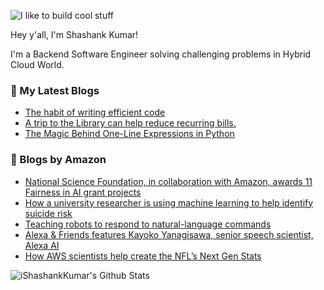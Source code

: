 ![I like to build cool stuff](https://res.cloudinary.com/dt8g3rhcy/image/upload/v1595929574/i_like_to_build_cool_shit._1_nzbwjh.png)

Hey y'all, I'm Shashank Kumar! 

I'm a Backend Software Engineer solving challenging problems in Hybrid Cloud World.

### 📕 My Latest Blogs
<!-- BLOG-POST-LIST:START -->
- [The habit of writing efficient code](https://medium.com/@ishashankkumar/the-habit-of-writing-efficient-code-153b05f04269?source=rss-d24dda280d5f------2)
- [A trip to the Library can help reduce recurring bills.](https://medium.com/swlh/a-trip-to-the-library-can-help-reduce-recurring-bills-23bca495cdf5?source=rss-d24dda280d5f------2)
- [The Magic Behind One-Line Expressions in Python](https://medium.com/swlh/the-magic-behind-one-line-expressions-in-python-816c10180c5c?source=rss-d24dda280d5f------2)
<!-- BLOG-POST-LIST:END -->

### 📕 Blogs by Amazon
<!-- AMAZON-BLOG-POST-LIST:START -->
- [National Science Foundation, in collaboration with Amazon, awards 11 Fairness in AI grant projects](https://www.amazon.science/academic-engagements/national-science-foundation-in-collaboration-with-amazon-awards-11-fairness-in-ai-grant-projects)
- [How a university researcher is using machine learning to help identify suicide risk](https://www.amazon.science/research-awards/success-stories/how-a-university-researcher-is-using-machine-learning-to-help-identify-suicide-risk)
- [Teaching robots to respond to natural-language commands](https://www.amazon.science/blog/teaching-robots-to-respond-to-natural-language-commands)
- [Alexa & Friends features Kayoko Yanagisawa, senior speech scientist, Alexa AI](https://www.amazon.science/videos-webinars/alexa-friends-features-kayoko-yanagisawa-senior-speech-scientist-alexa-ai)
- [How AWS scientists help create the NFL’s Next Gen Stats](https://www.amazon.science/latest-news/how-aws-scientists-help-create-the-nfls-next-gen-stats)
<!-- AMAZON-BLOG-POST-LIST:END -->



<img align="center" alt="iShashankKumar's Github Stats" src="https://github-readme-stats.vercel.app/api?username=ishashankkumar&show_icons=true&hide_border=true" />
